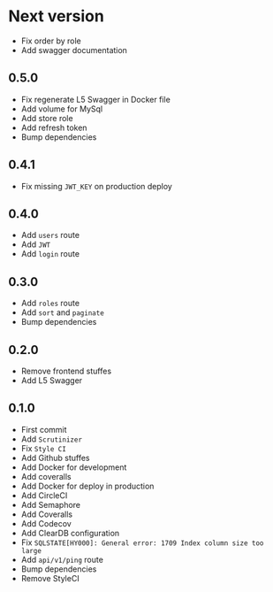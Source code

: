 # Next version
+ Fix order by role
+ Add swagger documentation

## 0.5.0
+ Fix regenerate L5 Swagger in Docker file
+ Add volume for MySql
+ Add store role
+ Add refresh token
+ Bump dependencies

## 0.4.1
+ Fix missing `JWT_KEY` on production deploy

## 0.4.0
+ Add `users` route
+ Add `JWT`
+ Add `login` route

## 0.3.0
+ Add `roles` route
+ Add `sort` and `paginate`
+ Bump dependencies

## 0.2.0
+ Remove frontend stuffes
+ Add L5 Swagger

## 0.1.0
+ First commit
+ Add `Scrutinizer`
+ Fix `Style CI`
+ Add Github stuffes
+ Add Docker for development
+ Add coveralls
+ Add Docker for deploy in production
+ Add CircleCI
+ Add Semaphore
+ Add Coveralls
+ Add Codecov
+ Add ClearDB configuration
+ Fix `SQLSTATE[HY000]: General error: 1709 Index column size too large`
+ Add `api/v1/ping` route
+ Bump dependencies
+ Remove StyleCI
